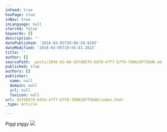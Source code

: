 ```yaml
---
inFeed: true
hasPage: true
inNav: true
inLanguage: null
starred: false
keywords: []
description: ''
datePublished: '2016-03-05T20:06:20.929Z'
dateModified: '2016-03-05T19:55:41.282Z'
title: ''
author: []
sourcePath: _posts/2016-03-04-d37d0579-bd7d-47f7-b7f9-760628ff58d6.md
published: true
authors: []
publisher:
  name: null
  domain: null
  url: null
  favicon: null
url: d37d0579-bd7d-47f7-b7f9-760628ff58d6/index.html
_type: Article

---
```

Piggi piggy
![](https://the-grid-user-content.s3-us-west-2.amazonaws.com/944ab4b8-5540-4663-b5d0-9e23f4911417.jpg)